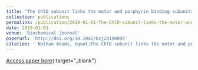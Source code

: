 ```yaml
---
title: "The ChlD subunit links the motor and porphyrin binding subunits of magnesium chelatase"
collection: publications
permalink: /publication/2019-01-01-The-ChlD-subunit-links-the-motor-and-porphyrin-binding-subunits-of-magnesium-chelatase
date: 2019-01-01
venue: 'Biochemical Journal'
paperurl: 'http://doi.org/10.1042/bcj20190095'
citation: ' Nathan Adams, &quot;The ChlD subunit links the motor and porphyrin binding subunits of magnesium chelatase.&quot; Biochemical Journal, 2019.'
---
```

[Access paper here](http://doi.org/10.1042/bcj20190095){:target="_blank"}
